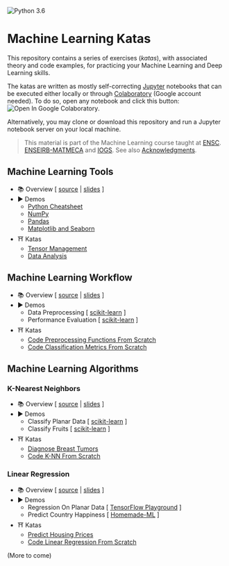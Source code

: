 ![Python 3.6](https://img.shields.io/badge/Python-3.6-blue.svg)

# Machine Learning Katas

This repository contains a series of exercises (*katas*), with associated theory and code examples, for practicing your Machine Learning and Deep Learning skills.

The katas are written as mostly self-correcting [Jupyter](https://jupyter.org/) notebooks that can be executed either locally or through [Colaboratory](https://colab.research.google.com/) (Google account needed). To do so, open any notebook and click this button: ![Open In Google Colaboratory](https://colab.research.google.com/assets/colab-badge.svg).

Alternatively, you may clone or download this repository and run a Jupyter notebook server on your local machine.

> This material is part of the Machine Learning course taught at [ENSC](https://ensc.bordeaux-inp.fr). [ENSEIRB-MATMECA](https://enseirb-matmeca.bordeaux-inp.fr) and [IOGS](https://www.institutoptique.fr). See also [Acknowledgments](ACKNOWLEDGMENTS.md).

## Machine Learning Tools

- 📚 Overview [ [source](https://github.com/bpesquet/website/blob/master/content/english/slides/ai/python-data-science/index.md) | [slides](https://www.bpesquet.fr/en/slides/ai/python-data-science/) ]
- ▶️️ Demos
  - [Python Cheatsheet](http://localhost:8888/notebooks/demos/tools/Python.ipynb)
  - [NumPy](http://localhost:8888/notebooks/demos/tools/NumPy.ipynb)
  - [Pandas](http://localhost:8888/notebooks/demos/tools/Pandas.ipynb)
  - [Matplotlib and Seaborn](http://localhost:8888/notebooks/demos/tools/Matplotlib.ipynb)
- ⛩ Katas
  - [Tensor Management](http://localhost:8888/notebooks/katas/tools/TensorManagement.ipynb)
  - [Data Analysis](http://localhost:8888/notebooks/katas/tools/DataAnalysis.ipynb)

## Machine Learning Workflow

- 📚 Overview [ [source](https://github.com/bpesquet/website/blob/master/content/english/slides/ai/ml-fundamentals/index.md) | [slides](https://www.bpesquet.fr/en/slides/ai/ml-fundamentals/) ]
- ▶️️ Demos
  - Data Preprocessing [ [scikit-learn](http://localhost:8888/notebooks/demos/workflow/DataPreprocessing.ipynb) ]
  - Performance Evaluation [ [scikit-learn](http://localhost:8888/notebooks/demos/workflow/PerformanceEvaluation.ipynb) ]
- ⛩ Katas
  - [Code Preprocessing Functions From Scratch](http://localhost:8888/notebooks/katas/workflow/PreprocessingFunctions.ipynb)
  - [Code Classification Metrics From Scratch](http://localhost:8888/notebooks/katas/workflow/ClassificationMetrics.ipynb)

## Machine Learning Algorithms

### K-Nearest Neighbors

- 📚 Overview [ [source](https://github.com/bpesquet/website/blob/master/content/english/slides/ai/k-nearest-neighbors/index.md) | [slides](https://www.bpesquet.fr/en/slides/ai/k-nearest-neighbors/) ]
- ▶️️ Demos
  - Classify Planar Data [ [scikit-learn](http://localhost:8888/notebooks/demos/algorithms/KNN_PlanarData.ipynb) ]
  - Classify Fruits [ [scikit-learn](http://localhost:8888/notebooks/demos/algorithms/KNN_Fruits.ipynb) ]
- ⛩ Katas
  - [Diagnose Breast Tumors](http://localhost:8888/notebooks/katas/algorithms/KNN_BreastCancer.ipynb)
  - [Code K-NN From Scratch](http://localhost:8888/notebooks/katas/algorithms/KNN_Scratch.ipynb)

### Linear Regression

- 📚 Overview [ [source](https://github.com/bpesquet/website/blob/master/content/english/slides/ai/linear-regression/index.md) | [slides](https://www.bpesquet.fr/en/slides/ai/linear-regression/) ]
- ▶️️ Demos
  - Regression On Planar Data [ [TensorFlow Playground](https://playground.tensorflow.org/#activation=tanh&batchSize=10&dataset=circle&regDataset=reg-plane&learningRate=0.03&regularizationRate=0&noise=25&networkShape=&seed=0.27079&showTestData=false&discretize=false&percTrainData=50&x=true&y=true&xTimesY=false&xSquared=false&ySquared=false&cosX=false&sinX=false&cosY=false&sinY=false&collectStats=false&problem=regression&initZero=false&hideText=false&showTestData_hide=false&activation_hide=true&noise_hide=false&discretize_hide=true&dataset_hide=true&batchSize_hide=true&percTrainData_hide=true&numHiddenLayers_hide=true&problem_hide=true) ]
  - Predict Country Happiness [ [Homemade-ML](https://nbviewer.jupyter.org/github/trekhleb/homemade-machine-learning/blob/master/notebooks/linear_regression/multivariate_linear_regression_demo.ipynb) ]
- ⛩ Katas
  - [Predict Housing Prices](http://nbviewer.jupyter.org/github/bpesquet/machine-learning-katas/blob/master/notebooks/katas/algorithms/LinearRegression_BostonHousing.ipynb)
  - [Code Linear Regression From Scratch](http://nbviewer.jupyter.org/github/bpesquet/machine-learning-katas/blob/master/notebooks/katas/algorithms/LinearRegression_Scratch.ipynb)

(More to come)
